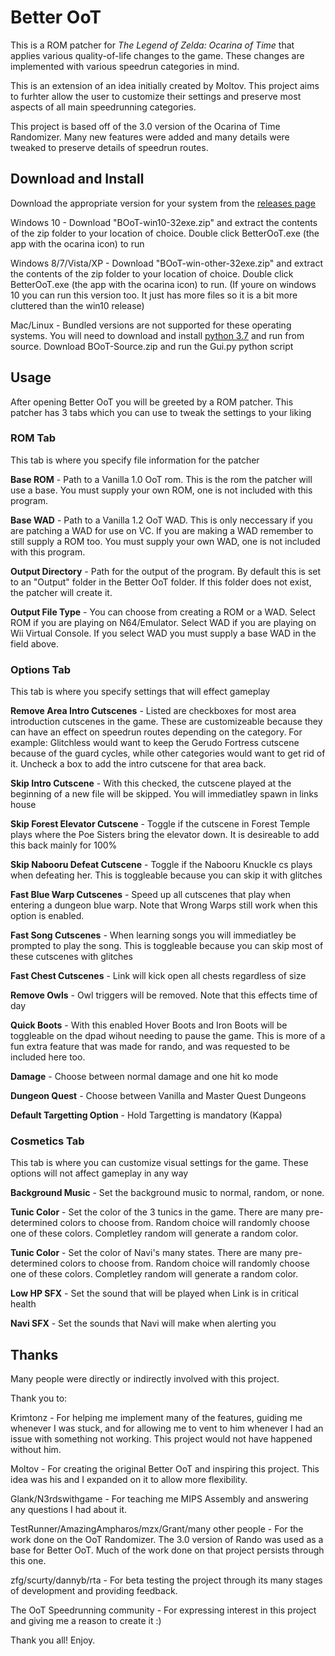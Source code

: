 # Better OoT


This is a ROM patcher for _The Legend of Zelda: Ocarina of Time_ that applies various quality-of-life changes to the game. These changes are implemented with various speedrun categories in mind.


This is an extension of an idea initially created by Moltov. This project aims to furhter allow the user to customize their settings and preserve most aspects of all main speedrunning categories.


This project is based off of the 3.0 version of the Ocarina of Time Randomizer. Many new features were added and many details were tweaked to preserve details of speedrun routes.

## Download and Install

Download the appropriate version for your system from the [releases page](https://github.com/fig02/Better-OoT/releases)

Windows 10 - Download "BOoT-win10-32exe.zip" and extract the contents of the zip folder to your location of choice. Double click BetterOoT.exe (the app with the ocarina icon) to run

Windows 8/7/Vista/XP - Download "BOoT-win-other-32exe.zip" and extract the contents of the zip folder to your location of choice. Double click BetterOoT.exe (the app with the ocarina icon) to run.
(If youre on windows 10 you can run this version too. It just has more files so it is a bit more cluttered than the win10 release)

Mac/Linux - Bundled versions are not supported for these operating systems. You will need to download and install [python 3.7](https://www.python.org/downloads/) and run from source. Download BOoT-Source.zip and run the Gui.py python script

## Usage

After opening Better OoT you will be greeted by a ROM patcher. This patcher has 3 tabs which you can use to tweak the settings to your liking

### ROM Tab
This tab is where you specify file information for the patcher

**Base ROM** - Path to a Vanilla 1.0 OoT rom. This is the rom the patcher will use a base. You must supply your own ROM, one is not included with this program.

**Base WAD** - Path to a Vanilla 1.2 OoT WAD. This is only neccessary if you are patching a WAD for use on VC. If you are making a WAD remember to still supply a ROM too. You must supply your own WAD, one is not included with this program.

**Output Directory** - Path for the output of the program. By default this is set to an "Output" folder in the Better OoT folder. If this folder does not exist, the patcher will create it.

**Output File Type** - You can choose from creating a ROM or a WAD. Select ROM if you are playing on N64/Emulator. Select WAD if you are playing on Wii Virtual Console. If you select WAD you must supply a base WAD in the field above.

### Options Tab
This tab is where you specify settings that will effect gameplay

**Remove Area Intro Cutscenes** - Listed are checkboxes for most area introduction cutscenes in the game. These are customizeable because they can have an effect on speedrun routes depending on the category. For example: Glitchless would want to keep the Gerudo Fortress cutscene because of the guard cycles, while other categories would want to get rid of it. Uncheck a box to add the intro cutscene for that area back.

**Skip Intro Cutscene** - With this checked, the cutscene played at the beginning of a new file will be skipped. You will immediatley spawn in links house

**Skip Forest Elevator Cutscene** - Toggle if the cutscene in Forest Temple plays where the Poe Sisters bring the elevator down. It is desireable to add this back mainly for 100%

**Skip Nabooru Defeat Cutscene** - Toggle if the Nabooru Knuckle cs plays when defeating her. This is toggleable because you can skip it with glitches

**Fast Blue Warp Cutscenes** - Speed up all cutscenes that play when entering a dungeon blue warp. Note that Wrong Warps still work when this option is enabled.

**Fast Song Cutscenes** - When learning songs you will immediatley be prompted to play the song. This is toggleable because you can skip most of these cutscenes with glitches

**Fast Chest Cutscenes** - Link will kick open all chests regardless of size

**Remove Owls** - Owl triggers will be removed. Note that this effects time of day

**Quick Boots** - With this enabled Hover Boots and Iron Boots will be toggleable on the dpad wihout needing to pause the game. This is more of a fun extra feature that was made for rando, and was requested to be included here too.

**Damage** - Choose between normal damage and one hit ko mode

**Dungeon Quest** - Choose between Vanilla and Master Quest Dungeons

**Default Targetting Option** - Hold Targetting is mandatory (Kappa)


### Cosmetics Tab
This tab is where you can customize visual settings for the game. These options will not affect gameplay in any way

**Background Music** - Set the background music to normal, random, or none.

**Tunic Color** - Set the color of the 3 tunics in the game. There are many pre-determined colors to choose from. Random choice will randomly choose one of these colors. Completley random will generate a random color.

**Tunic Color** - Set the color of Navi's many states. There are many pre-determined colors to choose from. Random choice will randomly choose one of these colors. Completley random will generate a random color.

**Low HP SFX** - Set the sound that will be played when Link is in critical health

**Navi SFX** - Set the sounds that Navi will make when alerting you

## Thanks
Many people were directly or indirectly involved with this project.

Thank you to:

Krimtonz - For helping me implement many of the features, guiding me whenever I was stuck, and for allowing me to vent to him whenever I had an issue with something not working. This project would not have happened without him.

Moltov - For creating the original Better OoT and inspiring this project. This idea was his and I expanded on it to allow more flexibility.

Glank/N3rdswithgame - For teaching me MIPS Assembly and answering any questions I had about it.

TestRunner/AmazingAmpharos/mzx/Grant/many other people - For the work done on the OoT Randomizer. The 3.0 version of Rando was used as a base for Better OoT. Much of the work done on that project persists through this one.

zfg/scurty/dannyb/rta - For beta testing the project through its many stages of development and providing feedback.

The OoT Speedrunning community - For expressing interest in this project and giving me a reason to create it :)

Thank you all! Enjoy.